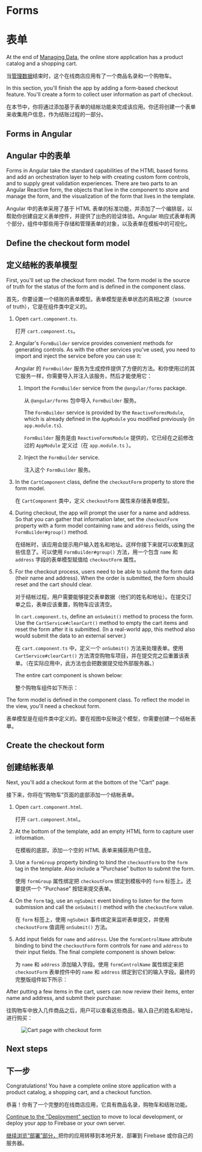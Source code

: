 # Forms

# 表单

At the end of [Managing Data](start/data "Getting Started: Managing Data"), the online store application has a product catalog and a shopping cart.

当[管理数据](start/data "入门：管理数据")结束时，这个在线商店应用有了一个商品名录和一个购物车。

In this section, you'll finish the app by adding a form-based checkout feature. You'll create a form to collect user information as part of checkout. 

在本节中，你将通过添加基于表单的结帐功能来完成该应用。你还将创建一个表单来收集用户信息，作为结账过程的一部分。

## Forms in Angular

## Angular 中的表单

Forms in Angular take the standard capabilities of the HTML based forms and add an orchestration layer to help with creating custom form controls, and to supply great validation experiences. There are two parts to an Angular Reactive form, the objects that live in the component to store and manage the form, and the visualization of the form that lives in the template.

Angular 中的表单采用了基于 HTML 表单的标准功能，并添加了一个编排层，以帮助你创建自定义表单控件，并提供了出色的验证体验。Angular 响应式表单有两个部分，组件中那些用于存储和管理表单的对象，以及表单在模板中的可视化。

## Define the checkout form model

## 定义结帐的表单模型

First, you'll set up the checkout form model. The form model is the source of truth for the status of the form and is defined in the component class. 

首先，你要设置一个结账的表单模型。表单模型是表单状态的真相之源（source of truth），它是在组件类中定义的。

1. Open `cart.component.ts`.

   打开 `cart.component.ts`。

1. Angular's `FormBuilder` service provides convenient methods for generating controls. As with the other services you've used, you need to import and inject the service before you can use it: 

   Angular 的 `FormBuilder` 服务为生成控件提供了方便的方法。和你使用过的其它服务一样，你需要导入并注入该服务，然后才能使用它：

   1. Import the `FormBuilder` service from the `@angular/forms` package.

      从 `@angular/forms` 包中导入 `FormBuilder` 服务。

      <code-example header="src/app/cart/cart.component.ts" path="getting-started/src/app/cart/cart.component.ts" region="imports">
      </code-example>

      The `FormBuilder` service is provided by the `ReactiveFormsModule`, which is already defined in the `AppModule` you modified previously (in `app.module.ts`).

      `FormBuilder` 服务是由 `ReactiveFormsModule` 提供的，它已经在之前修改过的 `AppModule` 定义过（在 `app.module.ts` ）。

   1. Inject the `FormBuilder` service. 

      注入这个 `FormBuilder` 服务。

      <code-example header="src/app/cart/cart.component.ts" path="getting-started/src/app/cart/cart.component.ts" region="inject-form-builder">
      </code-example>

1. In the `CartComponent` class, define the `checkoutForm` property to store the form model.

   在 `CartComponent` 类中，定义 `checkoutForm` 属性来存储表单模型。

   <code-example header="src/app/cart/cart.component.ts" path="getting-started/src/app/cart/cart.component.ts" region="checkout-form">
   </code-example>

1. During checkout, the app will prompt the user for a name and address. So that you can gather that information later, set the `checkoutForm` property with a form model containing `name` and `address` fields, using the `FormBuilder#group()` method.

   在结帐时，该应用会提示用户输入姓名和地址。这样你接下来就可以收集到这些信息了。可以使用 `FormBuilder#group()` 方法，用一个包含 `name` 和 `address` 字段的表单模型赋值给 `checkoutForm` 属性。

   <code-example header="src/app/cart/cart.component.ts" path="getting-started/src/app/cart/cart.component.ts" region="checkout-form-group" linenums="false">
   </code-example>

1. For the checkout process, users need to be able to submit the form data (their name and address). When the order is submitted, the form should reset and the cart should clear. 

   对于结帐过程，用户需要能够提交表单数据（他们的姓名和地址）。在提交订单之后，表单应该重置，购物车应该清空。

   In `cart.component.ts`, define an `onSubmit()` method to process the form. Use the `CartService#clearCart()` method to empty the cart items and reset the form after it is submitted. (In a real-world app, this method also would submit the data to an external server.) 

   在 `cart.component.ts` 中，定义一个 `onSubmit()` 方法来处理表单。使用 `CartService#clearCart()` 方法清空购物车项目，并在提交完之后重置该表单。（在实际应用中，此方法也会把数据提交给外部服务器。）

   The entire cart component is shown below: 

   整个购物车组件如下所示：

   <code-example header="src/app/cart/cart.component.ts" path="getting-started/src/app/cart/cart.component.ts">
   </code-example>

The form model is defined in the component class. To reflect the model in the view, you'll need a checkout form.

表单模型是在组件类中定义的。要在视图中反映这个模型，你需要创建一个结帐表单。

## Create the checkout form

## 创建结帐表单

Next, you'll add a checkout form at the bottom of the "Cart" page. 

接下来，你将在“购物车”页面的底部添加一个结帐表单。

1. Open `cart.component.html`.

   打开 `cart.component.html`。

1. At the bottom of the template, add an empty HTML form to capture user information. 

   在模板的底部，添加一个空的 HTML 表单来捕获用户信息。

1. Use a `formGroup` property binding to bind the `checkoutForm` to the `form` tag in the template. Also include a "Purchase" button to submit the form. 

   使用 `formGroup` 属性绑定把 `checkoutForm` 绑定到模板中的 `form` 标签上。还要提供一个 “Purchase” 按钮来提交表单。

   <code-example header="src/app/cart/cart.component.html" path="getting-started/src/app/cart/cart.component.3.html" region="checkout-form">
   </code-example>

1. On the `form` tag, use an `ngSubmit` event binding to listen for the form submission and call the `onSubmit()` method with the `checkoutForm` value.

   在 `form` 标签上，使用 `ngSubmit` 事件绑定来监听表单提交，并使用 `checkoutForm` 值调用 `onSubmit()` 方法。

   <code-example path="getting-started/src/app/cart/cart.component.html" region="checkout-form-1">
   </code-example>

1. Add input fields for `name` and `address`.  Use the `formControlName` attribute binding to bind the `checkoutForm` form controls for `name` and `address` to their input fields. The final complete component is shown below: 

   为 `name` 和 `address` 添加输入字段。使用 `formControlName` 属性绑定来把 `checkoutForm` 表单控件中的 `name` 和 `address` 绑定到它们的输入字段。最终的完整版组件如下所示：

   <code-example path="getting-started/src/app/cart/cart.component.html" region="checkout-form-2">
   </code-example>

After putting a few items in the cart, users can now review their items, enter name and address, and submit their purchase: 

往购物车中放入几件商品之后，用户可以查看这些商品，输入自己的姓名和地址，进行购买：

<figure>
  <img src='generated/images/guide/start/cart-with-items-and-form.png' alt="Cart page with checkout form">
</figure>

## Next steps

## 下一步

Congratulations! You have a complete online store application with a product catalog, a shopping cart, and a checkout function.

恭喜！你有了一个完整的在线商店应用，它具有商品名录，购物车和结账功能。

[Continue to the "Deployment" section](start/deployment "Getting Started: Deployment") to move to local development, or deploy your app to Firebase or your own server.

[继续浏览“部署”部分，](start/deployment "入门：部署")把你的应用转移到本地开发、部署到 Firebase 或你自己的服务器。

